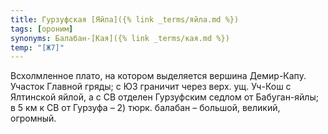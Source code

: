 ```yaml
---
title: Гурзуфская [Яйла]({% link _terms/яйла.md %})
tags: [ороним]
synonyms: Балабан-[Кая]({% link _terms/кая.md %})
temp: "[Ж7]"
---
```


Всхолмленное плато, на котором выделяется вершина Демир-Капу. Участок Главной
гряды; с ЮЗ граничит через верх. ущ. Уч-Кош с Ялтинской яйлой, а с СВ отделен
Гурзуфским седлом от Бабуган-яйлы; в 5 км к СВ от Гурзуфа – 2) тюрк. балабан –
большой, великий, огромный.
